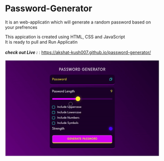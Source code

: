 # Password-Generator
It is an web-applicatin which will generate a random password based on your prefrences

This appication is created using HTML, CSS and JavaScript<br>
It is ready to pull and Run Applicatin<br><br>
***check out Live :*** : https://akshat-kush007.github.io/password-generator/ 
<br><br>
![Alt Text](https://github.com/Akshat-kush007/password-generator/blob/main/assets/ezgif.com-video-to-gif.gif)


